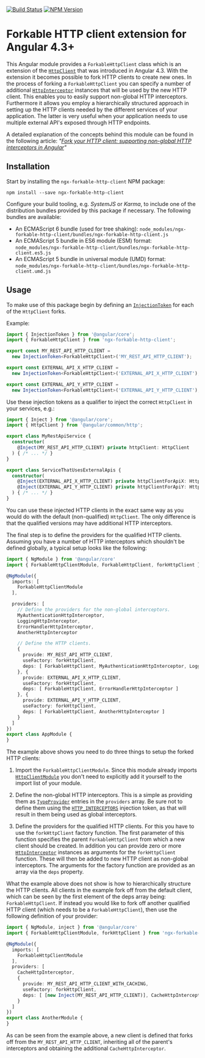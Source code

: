 [![Build Status](https://api.travis-ci.org/dscheerens/ngx-forkable-http-client.svg?branch=master)](https://travis-ci.org/dscheerens/ngx-forkable-http-client) [![NPM Version](https://img.shields.io/npm/v/ngx-forkable-http-client.svg)](https://www.npmjs.com/package/ngx-forkable-http-client)

# Forkable HTTP client extension for Angular 4.3+

This Angular module provides a `ForkableHttpClient` class which is an extension of the [`HttpClient`](https://angular.io/api/common/http/HttpClient) that was introduced in Angular 4.3.
With the extension it becomes possible to fork HTTP clients to create new ones.
In the process of forking a `ForkableHttpClient` you can specify a number of additional [`HttpInterceptor`](https://angular.io/api/common/http/HttpInterceptor) instances that will be used by the new HTTP client.
This enables you to easily support non-global HTTP interceptors.
Furthermore it allows you employ a hierarchically structured approach in setting up the HTTP clients needed by the different services of your application.
The latter is very useful when your application needs to use multiple external API's exposed through HTTP endpoints.

A detailed explanation of the concepts behind this module can be found in the following article: _"[Fork your HTTP client: supporting non-global HTTP interceptors in Angular](https://github.com/dscheerens/ngx-forkable-http-client/blob/master/concept.md)"_

## Installation

Start by installing the `ngx-forkable-http-client` NPM package:

```
npm install --save ngx-forkable-http-client
```

Configure your build tooling, e.g. _SystemJS_ or _Karma_, to include one of the distribution bundles provided by this package if necessary.
The following bundles are available:

* An ECMAScript 6 bundle (used for tree shaking): `node_modules/ngx-forkable-http-client/bundles/ngx-forkable-http-client.js`
* An ECMAScript 5 bundle in ES6 module (ESM) format: `node_modules/ngx-forkable-http-client/bundles/ngx-forkable-http-client.es5.js`
* An ECMAScript 5 bundle in universal module (UMD) format: `node_modules/ngx-forkable-http-client/bundles/ngx-forkable-http-client.umd.js`

## Usage

To make use of this package begin by defining an [`InjectionToken`](https://angular.io/api/core/InjectionToken) for each of the `HttpClient` forks.

Example:

```Typescript
import { InjectionToken } from '@angular/core';
import { ForkableHttpClient } from 'ngx-forkable-http-client';

export const MY_REST_API_HTTP_CLIENT =
  new InjectionToken<ForkableHttpClient>('MY_REST_API_HTTP_CLIENT');

export const EXTERNAL_API_X_HTTP_CLIENT =
  new InjectionToken<ForkableHttpClient>('EXTERNAL_API_X_HTTP_CLIENT');

export const EXTERNAL_API_Y_HTTP_CLIENT =
  new InjectionToken<ForkableHttpClient>('EXTERNAL_API_Y_HTTP_CLIENT');
```

Use these injection tokens as a qualifier to inject the correct `HttpClient` in your services, e.g.:

```Typescript
import { Inject } from '@angular/core';
import { HttpClient } from '@angular/common/http';

export class MyRestApiService {
  constructor(
    @Inject(MY_REST_API_HTTP_CLIENT) private httpClient: HttpClient
  ) { /* ... */ }
}

export class ServiceThatUsesExternalApis {
  constructor(
    @Inject(EXTERNAL_API_X_HTTP_CLIENT) private httpClientForApiX: HttpClient,
    @Inject(EXTERNAL_API_Y_HTTP_CLIENT) private httpClientForApiY: HttpClient
  ) { /* ... */ }
}
```

You can use these injected HTTP clients in the exact same way as you would do with the default (non-qualified) `HttpClient`.
The only difference is that the qualified versions may have additional HTTP interceptors.

The final step is to define the providers for the qualified HTTP clients.
Assuming you have a number of HTTP interceptors which shouldn't be defined globally, a typical setup looks like the following:

```TypeScript
import { NgModule } from '@angular/core'
import { ForkableHttpClientModule, ForkableHttpClient, forkHttpClient } from 'ngx-forkable-http-client';

@NgModule({
  imports: [
    ForkableHttpClientModule
  ],

  providers: [
    // Define the providers for the non-global interceptors.
    MyAuthenticationHttpInterceptor,
    LoggingHttpInterceptor,
    ErrorHandlerHttpInterceptor,
    AnotherHttpInterceptor

    // Define the HTTP clients.
    {
      provide: MY_REST_API_HTTP_CLIENT,
      useFactory: forkHttpClient,
      deps: [ ForkableHttpClient, MyAuthenticationHttpInterceptor, LoggingHttpInterceptor ]
    }, {
      provide: EXTERNAL_API_X_HTTP_CLIENT,
      useFactory: forkHttpClient,
      deps: [ ForkableHttpClient, ErrorHandlerHttpInterceptor ]
    }, {
      provide: EXTERNAL_API_Y_HTTP_CLIENT,
      useFactory: forkHttpClient,
      deps: [ ForkableHttpClient, AnotherHttpInterceptor ]
    }
  ]
})
export class AppModule {
}
```

The example above shows you need to do three things to setup the forked HTTP clients:

1. Import the `ForkableHttpClientModule`.
   Since this module already imports [`HttpClientModule`](https://angular.io/api/common/http/HttpClientModule) you don't need to explicitly add it yourself to the import list of your module.

2. Define the non-global HTTP interceptors.
   This is a simple as providing them as [`TypeProvider`](https://angular.io/api/core/TypeProvider) entries in the `providers` array.
   Be sure not to define them using the [`HTTP_INTERCEPTORS`](https://angular.io/api/common/http/HTTP_INTERCEPTORS) injection token, as that will result in them being used as global interceptors.

3. Define the providers for the qualified HTTP clients.
   For this you have to use the `forkHttpClient` factory function.
   The first parameter of this function specifies the parent `ForkableHttpClient` from which a new client should be created.
   In addition you can provide zero or more [`HttpInterceptor`](https://angular.io/api/common/http/HttpInterceptor) instances as arguments for the `forkHttpClient` function.
   These will then be added to new HTTP client as non-global interceptors.
   The arguments for the factory function are provided as an array via the `deps` property.

What the example above does not show is how to hierarchically structure the HTTP clients.
All clients in the example fork off from the default client, which can be seen by the first element of the deps array being: `ForkableHttpClient`.
If instead you would like to fork off another qualified HTTP client (which needs to be a `ForkableHttpClient`), then use the following definition of your provider:

```TypeScript
import { NgModule, inject } from '@angular/core'
import { ForkableHttpClientModule, forkHttpClient } from 'ngx-forkable-http-client';

@NgModule({
  imports: [
    ForkableHttpClientModule
  ],
  providers: [
    CacheHttpInterceptor,
    {
      provide: MY_REST_API_HTTP_CLIENT_WITH_CACHING,
      useFactory: forkHttpClient,
      deps: [ [new Inject(MY_REST_API_HTTP_CLIENT)], CacheHttpInterceptor ]
    }
  ]
})
export class AnotherModule {
}
```
As can be seen from the example above, a new client is defined that forks off from the `MY_REST_API_HTTP_CLIENT`, inheriting all of the parent's interceptors and obtaining the additional `CacheHttpInterceptor`.
